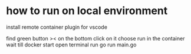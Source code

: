 # how to run on local environment

install remote container plugin for vscode

find green button >< on the bottom
click on it
choose run in the container
wait till docker start
open terminal
run go run main.go